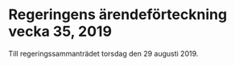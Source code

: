 # Regeringens ärendeförteckning vecka 35, 2019

Till regeringssammanträdet torsdag den 29 augusti 2019.
